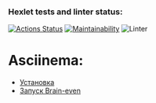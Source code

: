 ### Hexlet tests and linter status:
[![Actions Status](https://github.com/kakkoiirus/frontend-project-lvl1/workflows/hexlet-check/badge.svg)](https://github.com/kakkoiirus/frontend-project-lvl1/actions)
[![Maintainability](https://api.codeclimate.com/v1/badges/a99a88d28ad37a79dbf6/maintainability)](https://codeclimate.com/github/codeclimate/codeclimate/maintainability)
![Linter](https://github.com/kakkoiirus/frontend-project-lvl1/workflows/linter/badge.svg)

Asciinema:
=============
* [Установка](https://asciinema.org/a/yLCCyHEwflYgpT9AiZQqJHqQ9)
* [Запуск Brain-even](https://asciinema.org/a/8MBcSEdxwCwxbxaQEpgtQBQNq)